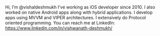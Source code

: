 Hi, I’m @vishaldeshmukh
I've working as iOS developer since 2010. I also worked on native Android apps along with hybrid applications.
I develop apps using MVVM and VIPER architectures. I extensively do Protocol oriented programming.
You can reach me at LinkedIn: https://www.linkedin.com/in/vishwanath-deshmukh/
